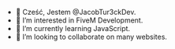 - 👋 Cześć, Jestem @JacobTur3ckDev.
- 👀 I’m interested in FiveM Development.
- 🌱 I’m currently learning JavaScript.
- 💞️ I’m looking to collaborate on many websites.
